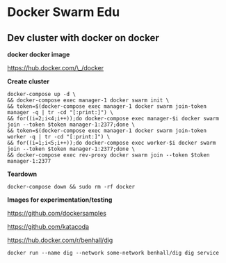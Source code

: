 # Docker Swarm Edu

## Dev cluster with docker on docker

**docker docker image**

https://hub.docker.com/\_/docker

**Create cluster**

```
docker-compose up -d \
&& docker-compose exec manager-1 docker swarm init \
&& token=$(docker-compose exec manager-1 docker swarm join-token manager -q | tr -cd "[:print:]") \
&& for((i=2;i<4;i++));do docker-compose exec manager-$i docker swarm join --token $token manager-1:2377;done \
&& token=$(docker-compose exec manager-1 docker swarm join-token worker -q | tr -cd "[:print:]") \
&& for((i=1;i<5;i++));do docker-compose exec worker-$i docker swarm join --token $token manager-1:2377;done \
&& docker-compose exec rev-proxy docker swarm join --token $token manager-1:2377
```

**Teardown**

`docker-compose down && sudo rm -rf docker`

**Images for experimentation/testing**

https://github.com/dockersamples

https://github.com/katacoda

https://hub.docker.com/r/benhall/dig

`docker run --name dig --network some-network benhall/dig dig service`